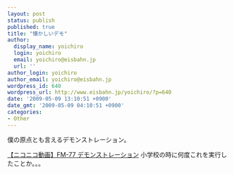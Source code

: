 ```yaml
---
layout: post
status: publish
published: true
title: "懐かしいデモ"
author:
  display_name: yoichiro
  login: yoichiro
  email: yoichiro@eisbahn.jp
  url: ''
author_login: yoichiro
author_email: yoichiro@eisbahn.jp
wordpress_id: 640
wordpress_url: http://www.eisbahn.jp/yoichiro/?p=640
date: '2009-05-09 13:10:51 +0900'
date_gmt: '2009-05-09 04:10:51 +0900'
categories:
- Other
---
```


僕の原点とも言えるデモンストレーション。

[【ニコニコ動画】FM-77 デモンストレーション](http://www.nicovideo.jp/watch/sm911577)
小学校の時に何度これを実行したことか。。。
